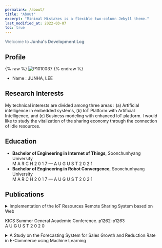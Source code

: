 ```yaml
---
permalink: /about/
title: "About"
excerpt: "Minimal Mistakes is a flexible two-column Jekyll theme."
last_modified_at: 2022-03-07
toc: true
---
```

<span style="color:lightslategray"> Welcome to **Junha's Development Log** </span>



## Profile
{% raw %} ![P1010037](../assets/images/about/P1010037.PNG) {% endraw %}

* Name : JUNHA, LEE

## Research Interests
My technical interests are divided among three areas : (a) Artificial intelligence in
embedded systems, (b) IoT Platform with Artificial Intelligence, and (c) Business
modeling with enhanced IoT platform. I would like to study the vitalization of the
sharing economy through the connection of idle resources.

## Education
* **Bachelor of Engineering in Internet of Things**, Soonchunhyang University<br/>
  M A R C H 2 0 1 7 — A U G U S T 2 0 2 1
* **Bachelor of Engineering in Robot Convergence**, Soonchunhyang University<br/>
  M A R C H 2 0 1 7 — A U G U S T 2 0 2 1

## Publications

<details> 
<summary>Implementation of the IoT Resources Remote Sharing System based on Web</summary>
<div markdown="1">
KICS Summer General Academic Conference. p1262-p1263<br/>
A U G U S T 2 0 2 0
    
</div>
</details>

KICS Summer General Academic Conference. p1262-p1263<br/>
A U G U S T 2 0 2 0
    
</div>
</details>




<details markdown="1"> <summary>A Study on the Forecasting System for Sales Growth and Reduction Rate in E-Commerce using Machine Learning</summary>  KICS Summer General Academic Conference. P1264-p1265<br/>
A U G U S T 2 0 2 0
* 


## Research experience

1. <details markdown="1"> <summary>Development and Verification of Manufacturing System for anthracite Screening and Corrosive Paste</summary>  J U LY 2 0 2 0 — F E B R U A R Y 2 0 2 1<br/>
    organization: Ministry of SMEs and Startups<br/>
    Role: research assistant<br/>

- Darkflow with raspberry pi to develop anthracite detection system
- CRNN to high accuracy object detection

2. <details markdown="1"> <summary>ESS-IoT Smart Convergence Technology Advanced Track</summary>  M A R C H 2 0 2 0 — M A R C H 2 0 2 1<br/>
    organization: Korea Energy Technology Evaluation and Planning<br/>
    Role: research assistant<br/>
  - Imitation learning by HVAC to develop ESS-IoT system
  - RNN to forecast optimal Energy Consumption
  - DDPG to effective ESS-IoT system

## Patent

**HOME ENERGY MANAGEMENT SYSTEM**

- Application number : 10-2021-0029687
- Application date : 2021-03-05
- Inventors : Daehee Kim/Truong Dinh Huy/Junha Lee

## Other Projects

<details markdown="1"> <summary>Gaussian Random Paths for Real-Time Motion Planning</summary>   N O V E M B E R 2 0 2 1 —  J A N U A R Y 2 0 2 2<br/> Gousian process, Pykin



<details markdown="1"> <summary>Lecture about Tensorflow developer certificate</summary>   M A R C H 2 0 2 1 —  N O V E M B E R 2 0 2 1<br/>
Tensorflow, keras



<details markdown="1"> <summary>Stress management by interlocking wearable watch with smart phone</summary>   M A R C H 2 0 1 9 — M A R C H 2 0 2 1<br/>
Design Thinking , Business Modeling, Adobe XD, Android application developing, Tizen application developing



<details markdown="1"> <summary>Blood donation platform using Ethereum smart contract</summary>   J U LY 2 0 2 0 — A U G U S T 2 0 2 0<br/>
Node.js, flask



<details markdown="1"> 
<summary>Voting system using Ethereum smart contract</summary>   J U LY 2 0 1 9 — A U G U S T 2 0 1 9<br/> Block chain, Solidity



<details markdown="1"> 
<summary>Improvement of sitting disease using mobius</summary>   M A R C H 2 0 1 9 — M AY 2 0 1 9<br/> oneM2M IoT Server Platform



## Awards and Honors

- **Smart Mobility Living Lab grand prize**,
  Incheon Metropolitan City Mayor
- **Game Start-up Support Project (10000$)**,
  korea creative content agency
- **Student Startup Prospective Team 300 Competition scholarship**,
  Ministry of Education
- **Healthcare Start-up Item Competition excellence award**,
  Soonchunhyang University
- **Global Entrepreneurship Program scholarship**, Soonchunhyang University
- **Full scholarship,** Soonchunhyang University

## Internships

- **Researcher, Graduate School of AI, CHUNG-ANG University , Seoul**
- **Researcher, Graduate School of Information, YONSEI University, Seoul**

## Additional Information

**IoT Network Laboratory Researcher**<br/>

## Contact

* Email : junha4304@gmail.com<br/>
* Git :[https://github.com/junha-lee](https://github.com/junha-lee)<br/>
* Blog :[https://junsoultour.blogspot.com](https://junsoultour.blogspot.com)<br/>
* Address : 73, Siheung-daero, Geumcheon-gu, Seoul, Republic of Korea<br/>

